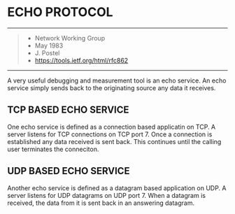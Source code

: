 __ECHO PROTOCOL__
=================

----
> - Network Working Group
> - May 1983
> - J. Postel
> - https://tools.ietf.org/html/rfc862
----

A very useful debugging and measurement tool is an echo service.
An echo service simply sends back to the originating source any data it receives.

## __TCP BASED ECHO SERVICE__

One echo service is defined as a connection based applicatin on TCP.
A server listens for TCP connections on TCP port 7.
Once a connection is established any data received is sent back.
This continues until the calling user terminates the conneciton.

## __UDP BASED ECHO SERVICE__

Another echo service is defined as a datagram based application on UDP.
A server listens for UDP datagrams on UDP port 7.
When a datagram is received, the data from it is sent back in an answering datagram.

